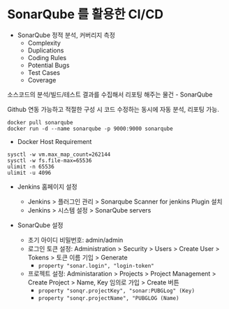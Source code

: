# SonarQube 를 활용한 CI/CD

- SonarQube
정적 분석, 커버리지 측정
    - Complexity
    - Duplications
    - Coding Rules
    - Potential Bugs
    - Test Cases
    - Coverage

소스코드의 분석/빌드/테스트 결과를 수집해서 리포팅 해주는 물건 - SonarQube

Github 연동 가능하고 적절한 구성 시 코드 수정하는 동시에 자동 분석, 리포팅 가능.

```shell script
docker pull sonarqube
docker run -d --name sonarqube -p 9000:9000 sonarqube
```
- Docker Host Requirement
```shell script
sysctl -w vm.max_map_count=262144
sysctl -w fs.file-max=65536
ulimit -n 65536
ulimit -u 4096
```

- Jenkins 홈페이지 설정
    - Jenkins > 플러그인 관리 > Sonarqube Scanner for jenkins Plugin 설치
    - Jenkins > 시스템 설정 > SonarQube servers
    
- SonarQube 설정
    - 초기 아이디 비밀번호: admin/admin
    - 로그인 토큰 설정: Administration > Security > Users > Create User > Tokens > 토큰 이름 기입 > Generate
        - ```property "sonar.login", "login-token"```
    - 프로젝트 설정: Administaration > Projects > Project Management > Create Project > Name, Key 임의로 가입 > Create 버튼
        - ```property "sonqr.projectKey", "sonar:PUBGLog" (Key)```
        - ```property "sonqr.projectName", "PUBGLOG (Name)```

